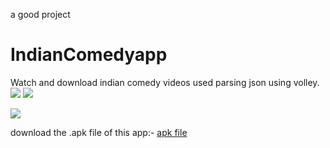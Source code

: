 a good project
# IndianComedyapp
Watch and download indian comedy videos 
used parsing json using volley.
<img src="https://github.com/vikashumain/IndianComedyapp/blob/master/Screenshot_2017-02-26-20-35-44.png">
<img src="https://github.com/vikashumain/IndianComedyapp/blob/master/Screenshot_2017-02-26-20-35-55.png">

<img src="https://github.com/vikashumain/IndianComedyapp/blob/master/Screenshot_2017-02-26-20-36-20.png">




download the .apk file of this app:-
<a href="https://github.com/vikashumain/IndianComedyapp/blob/master/app-release.apk">apk file</a>
